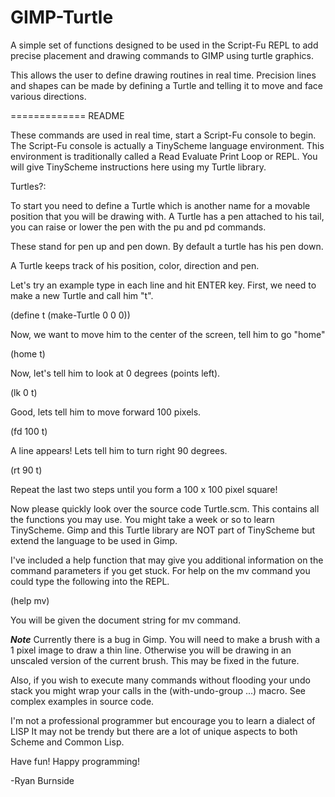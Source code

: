 GIMP-Turtle
=============

A simple set of functions designed to be used in the Script-Fu REPL to add precise placement and drawing commands to GIMP using turtle graphics.

This allows the user to define drawing routines in real time.
Precision lines and shapes can be made by defining a Turtle and telling it to move and face various directions.

=============
README

These commands are used in real time, start a Script-Fu console to begin.
The Script-Fu console is actually a TinyScheme language environment.
This environment is traditionally called a Read Evaluate Print Loop or REPL.
You will give TinyScheme instructions here using my Turtle library.

Turtles?:

To start you need to define a Turtle which is another name for a movable position that you will be drawing with. A Turtle has a pen attached to his tail, you can raise or lower the pen with the pu and pd commands.

These stand for pen up and pen down. By default a turtle has his pen down.

A Turtle keeps track of his position, color, direction and pen.

Let's try an example type in each line and hit ENTER key.
First, we need to make a new Turtle and call him "t".

(define t (make-Turtle 0 0 0))

Now, we want to move him to the center of the screen, tell him to go "home"

(home t)

Now, let's tell him to look at 0 degrees (points left).

(lk 0 t)

Good, lets tell him to move forward 100 pixels.

(fd 100 t)

A line appears! Lets tell him to turn right 90 degrees.

(rt 90 t)

Repeat the last two steps until you form a 100 x 100 pixel square!

Now please quickly look over the source code Turtle.scm. This contains all the functions you may use. You might take a week or so to learn TinyScheme. Gimp and this Turtle library are NOT part of TinyScheme but extend the language to be used in Gimp.

I've included a help function that may give you additional information on the command parameters if you get stuck. For help on the mv command you could type the following into the REPL.

(help mv)

You will be given the document string for mv command.

***Note***
Currently there is a bug in Gimp.
You will need to make a brush with a 1 pixel image to draw a thin line.
Otherwise you will be drawing in an unscaled version of the current brush.
This may be fixed in the future.

Also, if you wish to execute many commands without flooding your undo stack you might wrap your calls in the (with-undo-group ...) macro. See complex examples in source code.

I'm not a professional programmer but encourage you to learn a dialect of LISP
It may not be trendy but there are a lot of unique aspects to both Scheme and Common Lisp.

Have fun! Happy programming!

-Ryan Burnside
